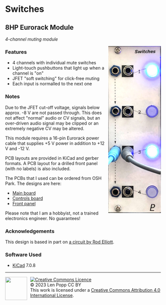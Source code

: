 # Switches

## 8HP Eurorack Module

_4-channel muting module_

<img src="Switches.jpg" style="float:right">

### Features
- 4 channels with individual mute switches
- Light-touch pushbuttons that light up when a channel is "on"
- JFET "soft switching" for click-free muting
- Each input is normalled to the next one

### Notes
Due to the JFET cut-off voltage, signals below approx. -8 V are not passed through. This does not affect "normal" audio or CV signals, but an over-driven audio signal may be clipped or an extremely negative CV may be altered.

This module requires a 16-pin Eurorack power cable that supplies +5 V power in addition to +12 V and -12 V.

PCB layouts are provided in KiCad and gerber formats. A PCB layout for a drilled front panel (with no labels) is also included.

The PCBs that I used can be ordered from OSH Park. The designs are here:
- [Main board](https://oshpark.com/shared_projects/p9aatPIx)
- [Controls board](https://oshpark.com/shared_projects/ahwXdaiJ)
- [Front panel](https://oshpark.com/shared_projects/iH5W0M5Z)

Please note that I am a hobbyist, not a trained electronics engineer. No guarantees!

### Acknowledgements
This design is based in part on [a circuit by Rod Elliott](http://sound-au.com/articles/muting.html#s2).

### Software Used

* [KiCad](https://www.kicad.org/) 7.0.8

<hr /><div><div style="float:left; padding-right:10px;"><img src="https://i0.wp.com/www.oshwa.org/wp-content/uploads/2014/03/oshw-logo-100-px.png" width=71 height=75 /></div><div style="xfloat:left; padding-left:10px;"><a rel="license" href="http://creativecommons.org/licenses/by/4.0/"><img alt="Creative Commons Licence" style="border-width:0;" src="https://i.creativecommons.org/l/by/4.0/88x31.png" /></a><br />© 2023 Len Popp CC BY<br />This work is licensed under a <a rel="license" href="http://creativecommons.org/licenses/by/4.0/">Creative Commons Attribution 4.0 International License</a>.</div></div>